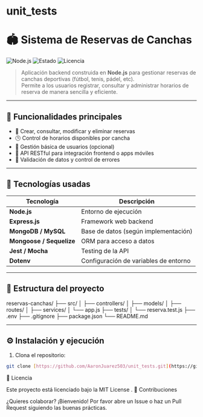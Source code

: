 # unit_tests

# 🏟️ Sistema de Reservas de Canchas

![Node.js](https://img.shields.io/badge/Node.js-18.x-green?logo=node.js)
![Estado](https://img.shields.io/badge/estado-en%20desarrollo-yellow)
![Licencia](https://img.shields.io/badge/licencia-MIT-blue)

> Aplicación backend construida en **Node.js** para gestionar reservas de canchas deportivas (fútbol, tenis, pádel, etc).  
> Permite a los usuarios registrar, consultar y administrar horarios de reserva de manera sencilla y eficiente.

---

## 📌 Funcionalidades principales

- 📅 Crear, consultar, modificar y eliminar reservas
- 🕒 Control de horarios disponibles por cancha
- 👥 Gestión básica de usuarios (opcional)
- 📄 API RESTful para integración frontend o apps móviles
- 🔐 Validación de datos y control de errores

---

## 🚀 Tecnologías usadas

| Tecnología | Descripción |
|------------|-------------|
| **Node.js** | Entorno de ejecución |
| **Express.js** | Framework web backend |
| **MongoDB / MySQL** | Base de datos (según implementación) |
| **Mongoose / Sequelize** | ORM para acceso a datos |
| **Jest / Mocha** | Testing de la API |
| **Dotenv** | Configuración de variables de entorno |

---

## 📂 Estructura del proyecto
reservas-canchas/
├── src/
│ ├── controllers/
│ ├── models/
│ ├── routes/
│ ├── services/
│ └── app.js
├── tests/
│ └── reserva.test.js
├── .env
├── .gitignore
├── package.json
└── README.md

---

## ⚙️ Instalación y ejecución

1. Clona el repositorio:

```bash
git clone [https://github.com/AaronJuarez503/unit_tests.git](https://github.com/AaronJuarez503/unit_tests.git)
```
  📝 Licencia

Este proyecto está licenciado bajo la MIT License
.
🤝 Contribuciones

¿Quieres colaborar? ¡Bienvenido!
Por favor abre un Issue o haz un Pull Request siguiendo las buenas prácticas.
